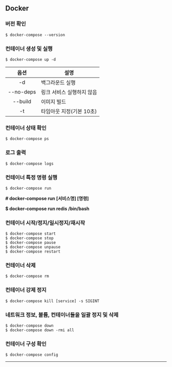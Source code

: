 ## Docker
### 버전 확인
```
$ docker-compose --version
```
### 컨테이너 생성 및 실행
```
$ docker-compose up -d
```
|     옵션      | 설명              |
|:-----------:|-----------------|
|     -d      | 백그라운드 실행        |
|  --no-deps  | 링크 서비스 실행하지 않음  |
|   --build   | 이미지 빌드          |
|     -t      | 타임아웃 지정(기본 10초) |
### 컨테이너 상태 확인
```
$ docker-compose ps
```
### 로그 출력
```
$ docker-compose logs
```
### 컨테이너 특정 명령 실행
```
$ docker-compose run
```
**# docker-compose run [서비스명] [명령]**

**$ docker-compose run redis /bin/bash**
### 컨테이너 시작/정지/일시정지/재시작
```
$ docker-compose start
$ docker-compose stop
$ docker-compose pause
$ docker-compose unpause
$ docker-compose restart
```
### 컨테이너 삭제
```
$ docker-compose rm
```
### 컨테이너 강제 정지
```
$ docker-compose kill [service] -s SIGINT
```
### 네트워크 정보, 볼륨, 컨테이너들을 일괄 정지 및 삭제
```
$ docker-compose down
$ docker-compose down -rmi all
```
### 컨테이너 구성 확인
```
$ docker-compose config
```
---
